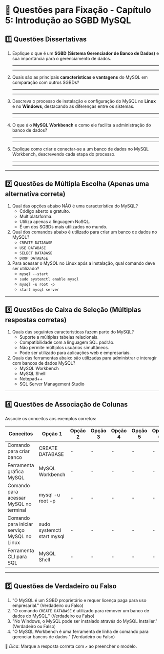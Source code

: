 # 📝 Questões para Fixação - Capítulo 5: Introdução ao SGBD MySQL

## **1️⃣ Questões Dissertativas**

1. Explique o que é um **SGBD (Sistema Gerenciador de Banco de Dados)** e sua importância para o gerenciamento de dados.

   ------

   ------

2. Quais são as principais **características e vantagens** do MySQL em comparação com outros SGBDs?

   ------

   ------

3. Descreva o processo de instalação e configuração do MySQL no **Linux** e no **Windows**, destacando as diferenças entre os sistemas.

   ------

   ------

4. O que é o **MySQL Workbench** e como ele facilita a administração do banco de dados?

   ------

   ------

5. Explique como criar e conectar-se a um banco de dados no MySQL Workbench, descrevendo cada etapa do processo.

   ------

   ------

------

## **2️⃣ Questões de Múltipla Escolha** (Apenas uma alternativa correta)

1. Qual das opções abaixo NÃO é uma característica do MySQL?
   -  Código aberto e gratuito.
   -  Multiplataforma.
   -  Utiliza apenas a linguagem NoSQL.
   -  É um dos SGBDs mais utilizados no mundo.
2. Qual dos comandos abaixo é utilizado para criar um banco de dados no MySQL?
   -  `CREATE DATABASE`
   -  `USE DATABASE`
   -  `SELECT DATABASE`
   -  `DROP DATABASE`
3. Para acessar o MySQL no Linux após a instalação, qual comando deve ser utilizado?
   -  `mysql --start`
   -  `sudo systemctl enable mysql`
   -  `mysql -u root -p`
   -  `start mysql server`

------

## **3️⃣ Questões de Caixa de Seleção** (Múltiplas respostas corretas)

1. Quais das seguintes características fazem parte do MySQL?
   -  Suporte a múltiplas tabelas relacionais.
   -  Compatibilidade com a linguagem SQL padrão.
   -  Não permite múltiplos usuários simultâneos.
   -  Pode ser utilizado para aplicações web e empresariais.
2. Quais das ferramentas abaixo são utilizadas para administrar e interagir com bancos de dados MySQL?
   -  MySQL Workbench
   -  MySQL Shell
   -  Notepad++
   -  SQL Server Management Studio

------

## **4️⃣ Questões de Associação de Colunas**

Associe os conceitos aos exemplos corretos:

| Conceitos                                   | Opção 1                    | Opção 2 | Opção 3 | Opção 4 | Opção 5 | Opção 6 |
| ------------------------------------------- | -------------------------- | ------- | ------- | ------- | ------- | ------- |
| Comando para criar banco                    | CREATE DATABASE            | -       | -       | -       | -       | -       |
| Ferramenta gráfica MySQL                    | MySQL Workbench            | -       | -       | -       | -       | -       |
| Comando para acessar MySQL no terminal      | mysql -u root -p           | -       | -       | -       | -       | -       |
| Comando para iniciar serviço MySQL no Linux | sudo systemctl start mysql | -       | -       | -       | -       | -       |
| Ferramenta CLI para SQL                     | MySQL Shell                | -       | -       | -       | -       | -       |

------

## **5️⃣ Questões de Verdadeiro ou Falso**

1. "O MySQL é um SGBD proprietário e requer licença paga para uso empresarial." (Verdadeiro ou Falso)
2. "O comando `CREATE DATABASE` é utilizado para remover um banco de dados do MySQL." (Verdadeiro ou Falso)
3. "No Windows, o MySQL pode ser instalado através do MySQL Installer." (Verdadeiro ou Falso)
4. "O MySQL Workbench é uma ferramenta de linha de comando para gerenciar bancos de dados." (Verdadeiro ou Falso)

📌 *Dica*: Marque a resposta correta com `✔️` ao preencher o modelo.